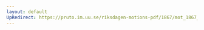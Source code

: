 ```yaml
---
layout: default
UpRedirect: https://pruto.im.uu.se/riksdagen-motions-pdf/1867/mot_1867__ak__122/mot_1867__ak__122-001.pdf
---
```

